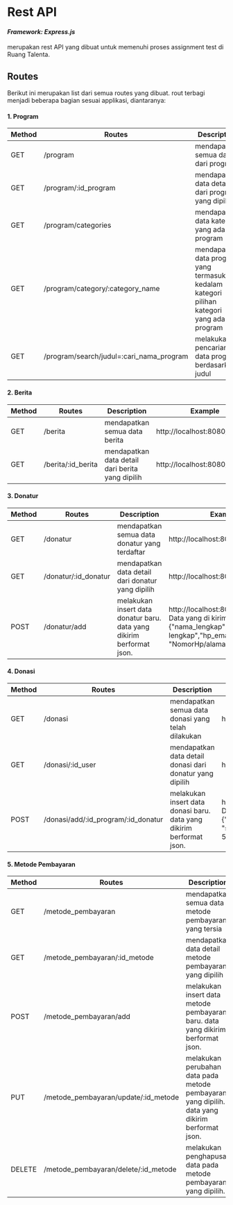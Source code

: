 # Rest API

#### _Framework: Express.js_

merupakan rest API yang dibuat untuk memenuhi proses assignment test di Ruang Talenta.

## Routes

Berikut ini merupakan list dari semua routes yang dibuat.
rout terbagi menjadi beberapa bagian sesuai applikasi, diantaranya:

#### 1. Program

| Method | Routes                                   | Description                                                                                  | Example                                          |
| ------ | ---------------------------------------- | -------------------------------------------------------------------------------------------- | ------------------------------------------------ |
| GET    | /program                                 | mendapatkan semua data dari program                                                          | http://localhost:8080/program                    |
| GET    | /program/:id_program                     | mendapatkan data detail dari program yang dipilih                                            | http://localhost:8080/program/2                  |
| GET    | /program/categories                      | mendapatkan data kategori yang ada di program                                                | http://localhost:8080/categories                 |
| GET    | /program/category/:category_name         | mendapatkan data program yang termasuk kedalam kategori pilihan kategori yang ada di program | http://localhost:8080/program/category/kesehatan |
| GET    | /program/search/judul=:cari_nama_program | melakukan pencarian data program berdasarkan judul                                           | http://localhost:8080/program/search/judul=puasa |

#### 2. Berita

| Method | Routes             | Description                                      | Example                        |
| ------ | ------------------ | ------------------------------------------------ | ------------------------------ |
| GET    | /berita            | mendapatkan semua data berita                    | http://localhost:8080/berita   |
| GET    | /berita/:id_berita | mendapatkan data detail dari berita yang dipilih | http://localhost:8080/berita/2 |

#### 3. Donatur

| Method | Routes               | Description                                                           | Example                                                                                                                           |
| ------ | -------------------- | --------------------------------------------------------------------- | --------------------------------------------------------------------------------------------------------------------------------- |
| GET    | /donatur             | mendapatkan semua data donatur yang terdaftar                         | http://localhost:8080/donatur                                                                                                     |
| GET    | /donatur/:id_donatur | mendapatkan data detail dari donatur yang dipilih                     | http://localhost:8080/donatur/2                                                                                                   |
| POST   | /donatur/add         | melakukan insert data donatur baru. data yang dikirim berformat json. | http://localhost:8080/donatur/add Data yang di kirim adalah : {"nama_lengkap": "Nama lengkap","hp_email": "NomorHp/alamat email"} |

#### 4. Donasi

| Method | Routes                              | Description                                                          | Example                                                                                                                                        |
| ------ | ----------------------------------- | -------------------------------------------------------------------- | ---------------------------------------------------------------------------------------------------------------------------------------------- |
| GET    | /donasi                             | mendapatkan semua data donasi yang telah dilakukan                   | http://localhost:8080/donasi                                                                                                                   |
| GET    | /donasi/:id_user                    | mendapatkan data detail donasi dari donatur yang dipilih             | http://localhost:8080/donasi/1                                                                                                                 |
| POST   | /donasi/add/:id_program/:id_donatur | melakukan insert data donasi baru. data yang dikirim berformat json. | http://localhost:8080/donasi/add/2/1 Data yang di kirim adalah : {"visibility": "sembunyikan","total_donasi": 50397,"id_metode_pembayaran": 1} |

#### 5. Metode Pembayaran

| Method | Routes                               | Description                                                                                     | Example                                                                                                                                   |
| ------ | ------------------------------------ | ----------------------------------------------------------------------------------------------- | ----------------------------------------------------------------------------------------------------------------------------------------- |
| GET    | /metode_pembayaran                   | mendapatkan semua data metode pembayaran yang tersia                                            | http://localhost:8080/metode_pembayaran                                                                                                   |
| GET    | /metode_pembayaran/:id_metode        | mendapatkan data detail metode pembayaran yang dipilih                                          | http://localhost:8080/metode_pembayaran/1                                                                                                 |
| POST   | /metode_pembayaran/add               | melakukan insert data metode pembayaran baru. data yang dikirim berformat json.                 | http://localhost:8080/metode_pembayaran/add Data yang di kirim adalah : {"nama_metode_pembayaran":"Dana","nomor_rekening": "121212"}      |
| PUT    | /metode_pembayaran/update/:id_metode | melakukan perubahan data pada metode pembayaran yang dipilih. data yang dikirim berformat json. | http://localhost:8080/metode_pembayaran/update/1 Data yang di kirim adalah : {"nama_metode_pembayaran":"Dana","nomor_rekening": "121212"} |
| DELETE | /metode_pembayaran/delete/:id_metode | melakukan penghapusan data pada metode pembayaran yang dipilih.                                 | http://localhost:8080/metode_pembayaran/delete/1                                                                                          |
